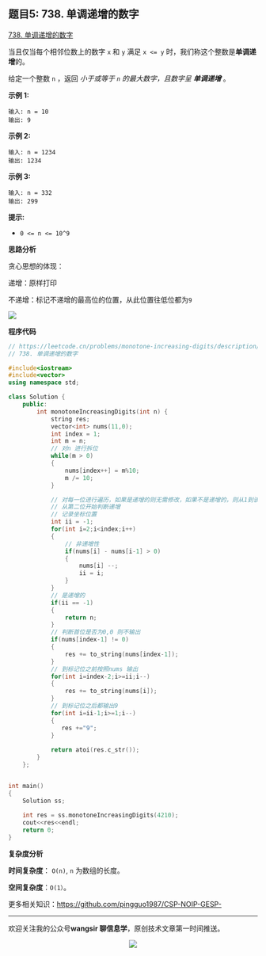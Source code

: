 ﻿## 题目5: 738. 单调递增的数字

[738. 单调递增的数字](https://leetcode.cn/problems/monotone-increasing-digits/)

当且仅当每个相邻位数上的数字 `x` 和 `y` 满足 `x <= y` 时，我们称这个整数是**单调递增**的。

给定一个整数 `n` ，返回 *小于或等于 `n` 的最大数字，且数字呈 **单调递增*** 。

 

**示例 1:**

```
输入: n = 10
输出: 9
```

**示例 2:**

```
输入: n = 1234
输出: 1234
```

**示例 3:**

```
输入: n = 332
输出: 299
```

 

**提示:**

- `0 <= n <= 10^9`

**思路分析**

贪心思想的体现：

递增：原样打印

不递增：标记不递增的最高位的位置，从此位置往低位都为`9`

<img src ="https://cdn.jsdelivr.net/gh/pingguo1987/CSP-NOIP-GESP-/image/pic/贪心/贪心_题目5：738. 单调递增的数字/image-20250411121658003.png" />

**程序代码**

```c++
// https://leetcode.cn/problems/monotone-increasing-digits/description/
// 738. 单调递增的数字

#include<iostream>
#include<vector>
using namespace std;

class Solution {
    public:
        int monotoneIncreasingDigits(int n) {
            string res;
            vector<int> nums(11,0);
            int index = 1;
            int m = n;
            // 对n 进行拆位
            while(m > 0)
            {
                nums[index++] = m%10;
                m /= 10;
            }

            // 对每一位进行遍历，如果是递增的则无需修改，如果不是递增的，则从1到该位都变成9，下一位减1
            // 从第二位开始判断递增
            // 记录坐标位置
            int ii = -1;
            for(int i=2;i<index;i++)
            {
                // 非递增性
                if(nums[i] - nums[i-1] > 0)
                {
                    nums[i] --;
                    ii = i;
                }
            }
			// 是递增的
            if(ii == -1)
            {
                return n;
            }
			// 判断首位是否为0,0 则不输出
            if(nums[index-1] != 0)
            {
                res += to_string(nums[index-1]);
            }
            // 到标记位之前按照nums 输出
            for(int i=index-2;i>=ii;i--)
            {
                res += to_string(nums[i]);
            }
			// 到标记位之后都输出9
            for(int i=ii-1;i>=1;i--)
            {
               res +="9";
            }
            
            return atoi(res.c_str());
        }
    };


int main()
{
    Solution ss;
    
    int res = ss.monotoneIncreasingDigits(4210);
    cout<<res<<endl;
    return 0;
}
```

**复杂度分析**

**时间复杂度**： `O(n)`, `n` 为数组的长度。

**空间复杂度**：`O(1）`。



更多相关知识：https://github.com/pingguo1987/CSP-NOIP-GESP-

---

欢迎关注我的公众号**wangsir 聊信息学**，原创技术文章第一时间推送。

<center>
    <img src="https://cdn.jsdelivr.net/gh/pingguo1987/CSP-NOIP-GESP-/image/pic/公众号-扫码版.png">
</center>
